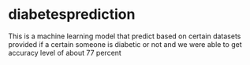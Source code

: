 # diabetesprediction


This is a machine learning model that predict based on certain datasets provided if a certain someone is diabetic or not and we were able to get accuracy level of about 77 percent
